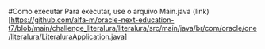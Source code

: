 #Como executar
Para executar, use o arquivo Main.java (link)[https://github.com/alfa-m/oracle-next-education-t7/blob/main/challenge_literalura/literalura/src/main/java/br/com/oracle/one/literalura/LiteraluraApplication.java]

